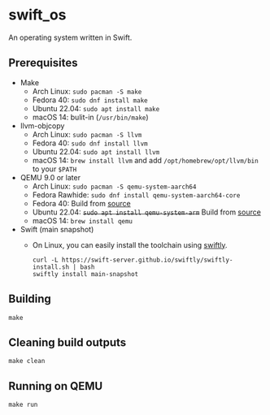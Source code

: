 # swift_os

An operating system written in Swift.

## Prerequisites

- Make
  - Arch Linux: `sudo pacman -S make`
  - Fedora 40: `sudo dnf install make`
  - Ubuntu 22.04: `sudo apt install make`
  - macOS 14: bulit-in (`/usr/bin/make`)
- llvm-objcopy
  - Arch Linux: `sudo pacman -S llvm`
  - Fedora 40: `sudo dnf install llvm`
  - Ubuntu 22.04: `sudo apt install llvm`
  - macOS 14: `brew install llvm` and add `/opt/homebrew/opt/llvm/bin` to your `$PATH`
- QEMU 9.0 or later
  - Arch Linux: `sudo pacman -S qemu-system-aarch64`
  - Fedora Rawhide: `sudo dnf install qemu-system-aarch64-core`
  - Fedora 40: Build from [source](https://www.qemu.org/download/#source)
  - Ubuntu 22.04: ~~`sudo apt install qemu-system-arm`~~ Build from [source](https://www.qemu.org/download/#source)
  - macOS 14: `brew install qemu`
- Swift (main snapshot)
  - On Linux, you can easily install the toolchain using [swiftly](https://swift-server.github.io/swiftly/).

    ```shell
    curl -L https://swift-server.github.io/swiftly/swiftly-install.sh | bash
    swiftly install main-snapshot
    ```

## Building

```shell
make
```

## Cleaning build outputs

```shell
make clean
```

## Running on QEMU

```shell
make run
```
